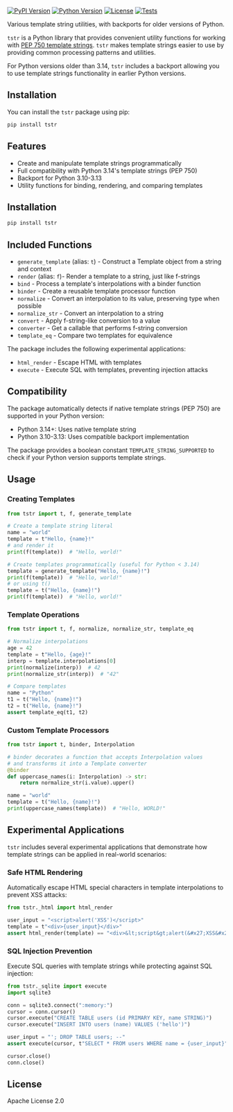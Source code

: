[![PyPI Version](https://img.shields.io/pypi/v/tstr)](https://pypi.org/project/tstr/)
[![Python Version](https://img.shields.io/pypi/pyversions/tstr)](https://pypi.org/project/tstr/)
[![License](https://img.shields.io/github/license/ilotoki0804/tstr)](https://github.com/ilotoki0804/tstr/blob/master/LICENSE)
[![Tests](https://github.com/ilotoki0804/tstr/workflows/testing/badge.svg)](https://github.com/ilotoki0804/tstr/actions)

Various template string utilities, with backports for older versions of Python.

`tstr` is a Python library that provides convenient utility functions for working with [PEP 750 template strings](https://peps.python.org/pep-0750/).
`tstr` makes template strings easier to use by providing common processing patterns and utilities.

For Python versions older than 3.14, `tstr` includes a backport allowing you to use template strings functionality in earlier Python versions.

## Installation

You can install the `tstr` package using pip:

```bash
pip install tstr
```

## Features

- Create and manipulate template strings programmatically
- Full compatibility with Python 3.14's template strings (PEP 750)
- Backport for Python 3.10-3.13
- Utility functions for binding, rendering, and comparing templates

## Installation

```bash
pip install tstr
```

## Included Functions

- `generate_template` (alias: `t`) - Construct a Template object from a string and context
- `render` (alias: `f`)- Render a template to a string, just like f-strings
- `bind` - Process a template's interpolations with a binder function
- `binder` - Create a reusable template processor function
- `normalize` - Convert an interpolation to its value, preserving type when possible
- `normalize_str` - Convert an interpolation to a string
- `convert` - Apply f-string-like conversion to a value
- `converter` - Get a callable that performs f-string conversion
- `template_eq` - Compare two templates for equivalence

The package includes the following experimental applications:

- `html_render` - Escape HTML with templates
- `execute` - Execute SQL with templates, preventing injection attacks

## Compatibility

The package automatically detects if native template strings (PEP 750) are supported in your Python version:

- Python 3.14+: Uses native template string
- Python 3.10-3.13: Uses compatible backport implementation

The package provides a boolean constant `TEMPLATE_STRING_SUPPORTED` to check if your Python version supports template strings.

## Usage

### Creating Templates

```python
from tstr import t, f, generate_template

# Create a template string literal
name = "world"
template = t"Hello, {name}!"
# and render it
print(f(template))  # "Hello, world!"

# Create templates programmatically (useful for Python < 3.14)
template = generate_template("Hello, {name}!")
print(f(template))  # "Hello, world!"
# or using t()
template = t("Hello, {name}!")
print(f(template))  # "Hello, world!"
```

### Template Operations

```python
from tstr import t, f, normalize, normalize_str, template_eq

# Normalize interpolations
age = 42
template = t"Hello, {age}!"
interp = template.interpolations[0]
print(normalize(interp))  # 42
print(normalize_str(interp))  # "42"

# Compare templates
name = "Python"
t1 = t("Hello, {name}!")
t2 = t("Hello, {name}!")
assert template_eq(t1, t2)
```

### Custom Template Processors

```python
from tstr import t, binder, Interpolation

# binder decorates a function that accepts Interpolation values
# and transforms it into a Template converter
@binder
def uppercase_names(i: Interpolation) -> str:
    return normalize_str(i.value).upper()

name = "world"
template = t("Hello, {name}!")
print(uppercase_names(template))  # "Hello, WORLD!"
```

## Experimental Applications

`tstr` includes several experimental applications that demonstrate how template strings can be applied in real-world scenarios:

### Safe HTML Rendering

Automatically escape HTML special characters in template interpolations to prevent XSS attacks:

```python
from tstr._html import html_render

user_input = "<script>alert('XSS')</script>"
template = t"<div>{user_input}</div>"
assert html_render(template) == "<div>&lt;script&gt;alert(&#x27;XSS&#x27;)&lt;/script&gt;</div>"
```

### SQL Injection Prevention

Execute SQL queries with template strings while protecting against SQL injection:

```python
from tstr._sqlite import execute
import sqlite3

conn = sqlite3.connect(":memory:")
cursor = conn.cursor()
cursor.execute("CREATE TABLE users (id PRIMARY KEY, name STRING)")
cursor.execute("INSERT INTO users (name) VALUES ('hello')")

user_input = "'; DROP TABLE users; --"
assert execute(cursor, t"SELECT * FROM users WHERE name = {user_input}").fetchone() is None

cursor.close()
conn.close()
```

## License

Apache License 2.0
